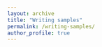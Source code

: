 ```yaml
---
layout: archive
title: "Writing samples"
permalink: /writing-samples/
author_profile: true
---
```





